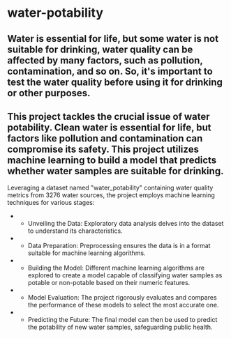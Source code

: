 # water-potability
## Water is essential for life, but some water is not suitable for drinking, water quality can be affected by many factors, such as pollution, contamination, and so on. So, it's important to test the water quality before using it for drinking or other purposes.
## This project tackles the crucial issue of water potability. Clean water is essential for life, but factors like pollution and contamination can compromise its safety. This project utilizes machine learning to build a model that predicts whether water samples are suitable for drinking.
Leveraging a dataset named "water_potability" containing water quality metrics from 3276 water sources, the project employs machine learning techniques for various stages:

- - Unveiling the Data: Exploratory data analysis delves into the dataset to understand its characteristics.
- - Data Preparation: Preprocessing ensures the data is in a format suitable for machine learning algorithms.
- - Building the Model: Different machine learning algorithms are explored to create a model capable of classifying water samples as potable or non-potable based on their numeric features.
- - Model Evaluation: The project rigorously evaluates and compares the performance of these models to select the most accurate one.
- - Predicting the Future: The final model can then be used to predict the potability of new water samples, safeguarding public health.
